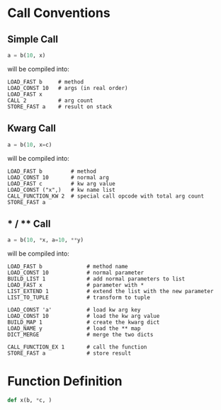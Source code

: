 

# Call Conventions

## Simple Call

```python
a = b(10, x)
```

will be compiled into:

```
LOAD_FAST b     # method
LOAD_CONST 10   # args (in real order)
LOAD_FAST x
CALL 2          # arg count
STORE_FAST a    # result on stack
```

## Kwarg Call

```python
a = b(10, x=c)
```

will be compiled into:

```
LOAD_FAST b         # method
LOAD_CONST 10       # normal arg
LOAD_FAST c         # kw arg value
LOAD_CONST ("x",)   # kw name list
CALL_FUNCTION_KW 2  # special call opcode with total arg count
STORE_FAST a
```

## \* / \*\* Call

```python
a = b(10, *x, a=10, **y)
```

will be compiled into:

```
LOAD_FAST b              # method name
LOAD_CONST 10            # normal parameter
BUILD_LIST 1             # add normal parameters to list    
LOAD_FAST x              # parameter with *
LIST_EXTEND 1            # extend the list with the new parameter
LIST_TO_TUPLE            # transform to tuple

LOAD_CONST 'a'           # load kw arg key
LOAD_CONST 10            # load the kw arg value
BUILD_MAP 1              # create the kwarg dict
LOAD_NAME y              # load the ** map
DICT_MERGE               # merge the two dicts

CALL_FUNCTION_EX 1       # call the function
STORE_FAST a             # store result
```

# Function Definition

```python
def x(b, *c, )
```
